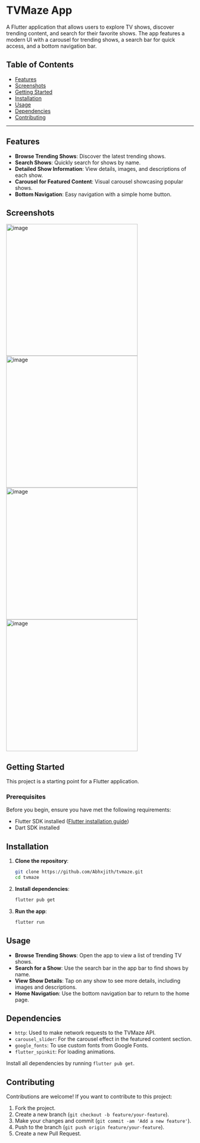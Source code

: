 # TVMaze App

A Flutter application that allows users to explore TV shows, discover trending content, and search for their favorite shows. The app features a modern UI with a carousel for trending shows, a search bar for quick access, and a bottom navigation bar.

## Table of Contents
- [Features](#features)
- [Screenshots](#screenshots)
- [Getting Started](#getting-started)
- [Installation](#installation)
- [Usage](#usage)
- [Dependencies](#dependencies)
- [Contributing](#contributing)
---

## Features
- **Browse Trending Shows**: Discover the latest trending shows.
- **Search Shows**: Quickly search for shows by name.
- **Detailed Show Information**: View details, images, and descriptions of each show.
- **Carousel for Featured Content**: Visual carousel showcasing popular shows.
- **Bottom Navigation**: Easy navigation with a simple home button.

## Screenshots
<img width="353" alt="image" src="https://github.com/user-attachments/assets/04139707-f946-46ba-a96f-6c6d442cfc6c">
<img width="353" alt="image" src="https://github.com/user-attachments/assets/20fd0e51-6786-47ee-be8f-696f59433634">
<img width="353" alt="image" src="https://github.com/user-attachments/assets/68431a39-04cb-414b-b8fe-ca03595a8d83">
<img width="353" alt="image" src="https://github.com/user-attachments/assets/3779f2fc-e33d-4b50-8d08-215bfc814240">


## Getting Started

This project is a starting point for a Flutter application.

### Prerequisites

Before you begin, ensure you have met the following requirements:
- Flutter SDK installed ([Flutter installation guide](https://docs.flutter.dev/get-started/install))
- Dart SDK installed

## Installation

1. **Clone the repository**:
   ```bash
   git clone https://github.com/Abhxjith/tvmaze.git
   cd tvmaze
   ```

2. **Install dependencies**:
   ```bash
   flutter pub get
   ```

3. **Run the app**:
   ```bash
   flutter run
   ```

## Usage
- **Browse Trending Shows**: Open the app to view a list of trending TV shows.
- **Search for a Show**: Use the search bar in the app bar to find shows by name.
- **View Show Details**: Tap on any show to see more details, including images and descriptions.
- **Home Navigation**: Use the bottom navigation bar to return to the home page.


## Dependencies

- `http`: Used to make network requests to the TVMaze API.
- `carousel_slider`: For the carousel effect in the featured content section.
- `google_fonts`: To use custom fonts from Google Fonts.
- `flutter_spinkit`: For loading animations.

Install all dependencies by running `flutter pub get`.

## Contributing

Contributions are welcome! If you want to contribute to this project:
1. Fork the project.
2. Create a new branch (`git checkout -b feature/your-feature`).
3. Make your changes and commit (`git commit -am 'Add a new feature'`).
4. Push to the branch (`git push origin feature/your-feature`).
5. Create a new Pull Request.

